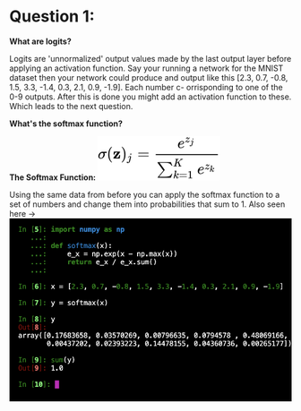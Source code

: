 # Question 1:

__What are logits?__

  Logits are 'unnormalized' output values made by the last output layer before applying an activation function. Say your running a network for
  the MNIST dataset then your network could produce and output like this [2.3, 0.7, -0.8, 1.5, 3.3, -1.4, 0.3, 2.1, 0.9, -1.9]. Each number c-
  orrisponding to one of the 0-9 outputs. After this is done you might add an activation function to these. Which leads to the next question.
  
__What's the softmax function?__ 

  __The Softmax Function:__ 
        ![image](image1.svg)
        
  Using the same data from before you can apply the softmax function to a set of numbers and change them into probabilities that sum to 1.
  Also seen here -> ![image](image2.png)
